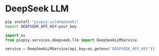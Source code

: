 # DeepSeek LLM

```bash
pip install "piopiy-ai[deepseek]"
export DEEPSEEK_API_KEY=your_key
```

```python
import os
from piopiy.services.deepseek.llm import DeepSeekLLMService

service = DeepSeekLLMService(api_key=os.getenv('DEEPSEEK_API_KEY'))
```
